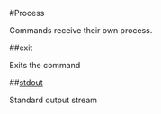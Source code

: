 #Process

Commands receive their own process.

##exit

Exits the command

##[stdout](./Stdout.md)

Standard output stream
